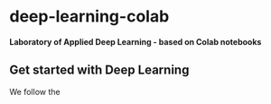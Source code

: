 # deep-learning-colab
#### Laboratory of Applied Deep Learning - based on Colab notebooks

## Get started with Deep Learning

We follow the 
